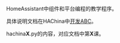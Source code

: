 HomeAssistant中组件和平台编程的教学程序。

具体说明文档在HAChina中[开发ABC](https://www.hachina.io/docs/1891.html)。

hachina**X**.py的内容，对应文档中第**X**课。
